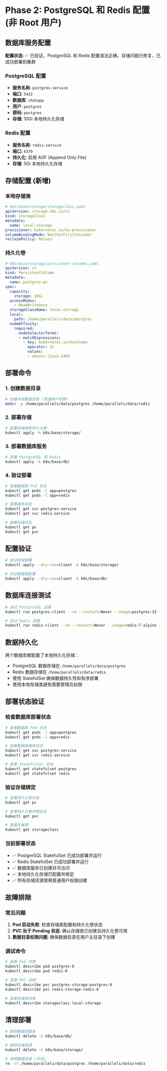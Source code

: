 # Phase 2: PostgreSQL 和 Redis 配置 (非 Root 用户)

## 数据库服务配置

**配置状态**: ✅ 已验证，PostgreSQL 和 Redis 配置语法正确，存储问题已修复，已成功部署到集群

### PostgreSQL 配置
- **服务名称**: `postgres-service`
- **端口**: `5432`
- **数据库**: `chatapp`
- **用户**: `postgres`
- **密码**: `postgres`
- **存储**: 10Gi 本地持久化存储

### Redis 配置
- **服务名称**: `redis-service`
- **端口**: `6379`
- **持久化**: 启用 AOF (Append Only File)
- **存储**: 5Gi 本地持久化存储

## 存储配置 (新增)

### 本地存储类
```yaml
# k8s/base/storage/storageclass.yaml
apiVersion: storage.k8s.io/v1
kind: StorageClass
metadata:
  name: local-storage
provisioner: kubernetes.io/no-provisioner
volumeBindingMode: WaitForFirstConsumer
reclaimPolicy: Retain
```

### 持久化卷
```yaml
# k8s/base/storage/persistent-volumes.yaml
apiVersion: v1
kind: PersistentVolume
metadata:
  name: postgres-pv
spec:
  capacity:
    storage: 10Gi
  accessModes:
    - ReadWriteOnce
  storageClassName: local-storage
  local:
    path: /home/parallels/data/postgres
  nodeAffinity:
    required:
      nodeSelectorTerms:
      - matchExpressions:
        - key: kubernetes.io/hostname
          operator: In
          values:
          - ubuntu-linux-2404
```

## 部署命令

### 1. 创建数据目录
```bash
# 创建本地数据目录 (普通用户权限)
mkdir -p /home/parallels/data/postgres /home/parallels/data/redis
```

### 2. 部署存储
```bash
# 部署存储类和持久化卷
kubectl apply -k k8s/base/storage/
```

### 3. 部署数据库服务
```bash
# 部署 PostgreSQL 和 Redis
kubectl apply -k k8s/base/db/
```

### 4. 验证部署
```bash
# 查看数据库 Pod 状态
kubectl get pods -l app=postgres
kubectl get pods -l app=redis

# 查看服务状态
kubectl get svc postgres-service
kubectl get svc redis-service

# 查看存储状态
kubectl get pv
kubectl get pvc
```

## 配置验证

```bash
# 验证存储配置
kubectl apply --dry-run=client -k k8s/base/storage/

# 验证数据库配置
kubectl apply --dry-run=client -k k8s/base/db/
```

## 数据库连接测试

```bash
# 测试 PostgreSQL 连接
kubectl run postgres-client --rm --restart=Never --image=postgres:15 -- psql -h postgres-service -U postgres -d chatapp -c "SELECT version();"

# 测试 Redis 连接
kubectl run redis-client --rm --restart=Never --image=redis:7-alpine -- redis-cli -h redis-service ping
```

## 数据持久化

两个数据库都配置了本地持久化存储：
- PostgreSQL 数据存储在 `/home/parallels/data/postgres`
- Redis 数据存储在 `/home/parallels/data/redis`
- 使用 StatefulSet 确保数据持久性和有序部署
- 使用本地存储类避免需要管理员权限

## 部署状态验证

### 检查数据库部署状态
```bash
# 查看数据库 Pod 状态
kubectl get pods -l app=postgres
kubectl get pods -l app=redis

# 查看数据库服务状态
kubectl get svc postgres-service
kubectl get svc redis-service

# 查看 StatefulSet 状态
kubectl get statefulset postgres
kubectl get statefulset redis
```

### 验证存储绑定
```bash
# 查看持久化卷状态
kubectl get pv

# 查看持久化卷声明状态
kubectl get pvc

# 查看存储类
kubectl get storageclass
```

### 当前部署状态
- ✅ PostgreSQL StatefulSet 已成功部署并运行
- ✅ Redis StatefulSet 已成功部署并运行
- ✅ 数据库服务已创建并可访问
- ✅ 本地持久化存储已配置并绑定
- ✅ 所有存储资源使用普通用户权限创建

## 故障排除

### 常见问题
1. **Pod 启动失败**: 检查存储类配置和持久化卷状态
2. **PVC 处于 Pending 状态**: 确认存储类已创建且持久化卷可用
3. **数据目录权限问题**: 确保数据目录在用户主目录下创建

### 调试命令
```bash
# 查看 Pod 详情
kubectl describe pod postgres-0
kubectl describe pod redis-0

# 查看 PVC 详情
kubectl describe pvc postgres-storage-postgres-0
kubectl describe pvc redis-storage-redis-0

# 查看存储类详情
kubectl describe storageclass local-storage
```

## 清理部署

```bash
# 删除数据库服务
kubectl delete -k k8s/base/db/

# 删除存储资源
kubectl delete -k k8s/base/storage/

# 清理数据目录 (可选)
rm -rf /home/parallels/data/postgres /home/parallels/data/redis
```
